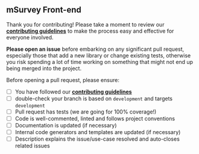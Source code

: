 ## mSurvey Front-end

Thank you for contributing! Please take a moment to review our [**contributing guidelines**](https://github.com/athmangude/spring-board/blob/master/.github/CONTRIBUTING.md)
to make the process easy and effective for everyone involved.

**Please open an issue** before embarking on any significant pull request, especially those that
add a new library or change existing tests, otherwise you risk spending a lot of time working
on something that might not end up being merged into the project.

Before opening a pull request, please ensure:

- [ ] You have followed our [**contributing guidelines**](https://github.com/athmangude/spring-board/blob/master/.github/CONTRIBUTING.md)
- [ ] double-check your branch is based on `development` and targets `development`
- [ ] Pull request has tests (we are going for 100% coverage!)
- [ ] Code is well-commented, linted and follows project conventions
- [ ] Documentation is updated (if necessary)
- [ ] Internal code generators and templates are updated (if necessary)
- [ ] Description explains the issue/use-case resolved and auto-closes related issues
